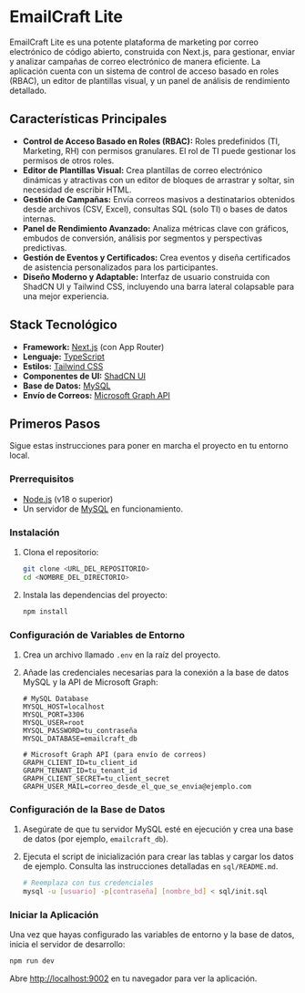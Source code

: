 # EmailCraft Lite

EmailCraft Lite es una potente plataforma de marketing por correo electrónico de código abierto, construida con Next.js, para gestionar, enviar y analizar campañas de correo electrónico de manera eficiente. La aplicación cuenta con un sistema de control de acceso basado en roles (RBAC), un editor de plantillas visual, y un panel de análisis de rendimiento detallado.

## Características Principales

- **Control de Acceso Basado en Roles (RBAC):** Roles predefinidos (TI, Marketing, RH) con permisos granulares. El rol de TI puede gestionar los permisos de otros roles.
- **Editor de Plantillas Visual:** Crea plantillas de correo electrónico dinámicas y atractivas con un editor de bloques de arrastrar y soltar, sin necesidad de escribir HTML.
- **Gestión de Campañas:** Envía correos masivos a destinatarios obtenidos desde archivos (CSV, Excel), consultas SQL (solo TI) o bases de datos internas.
- **Panel de Rendimiento Avanzado:** Analiza métricas clave con gráficos, embudos de conversión, análisis por segmentos y perspectivas predictivas.
- **Gestión de Eventos y Certificados:** Crea eventos y diseña certificados de asistencia personalizados para los participantes.
- **Diseño Moderno y Adaptable:** Interfaz de usuario construida con ShadCN UI y Tailwind CSS, incluyendo una barra lateral colapsable para una mejor experiencia.

## Stack Tecnológico

- **Framework:** [Next.js](https://nextjs.org/) (con App Router)
- **Lenguaje:** [TypeScript](https://www.typescriptlang.org/)
- **Estilos:** [Tailwind CSS](https://tailwindcss.com/)
- **Componentes de UI:** [ShadCN UI](https://ui.shadcn.com/)
- **Base de Datos:** [MySQL](https://www.mysql.com/)
- **Envío de Correos:** [Microsoft Graph API](https://developer.microsoft.com/en-us/graph)

## Primeros Pasos

Sigue estas instrucciones para poner en marcha el proyecto en tu entorno local.

### Prerrequisitos

- [Node.js](https://nodejs.org/) (v18 o superior)
- Un servidor de [MySQL](https://www.mysql.com/) en funcionamiento.

### Instalación

1.  Clona el repositorio:
    ```bash
    git clone <URL_DEL_REPOSITORIO>
    cd <NOMBRE_DEL_DIRECTORIO>
    ```

2.  Instala las dependencias del proyecto:
    ```bash
    npm install
    ```

### Configuración de Variables de Entorno

1.  Crea un archivo llamado `.env` en la raíz del proyecto.
2.  Añade las credenciales necesarias para la conexión a la base de datos MySQL y la API de Microsoft Graph:

    ```env
    # MySQL Database
    MYSQL_HOST=localhost
    MYSQL_PORT=3306
    MYSQL_USER=root
    MYSQL_PASSWORD=tu_contraseña
    MYSQL_DATABASE=emailcraft_db

    # Microsoft Graph API (para envío de correos)
    GRAPH_CLIENT_ID=tu_client_id
    GRAPH_TENANT_ID=tu_tenant_id
    GRAPH_CLIENT_SECRET=tu_client_secret
    GRAPH_USER_MAIL=correo_desde_el_que_se_envia@ejemplo.com
    ```

### Configuración de la Base de Datos

1.  Asegúrate de que tu servidor MySQL esté en ejecución y crea una base de datos (por ejemplo, `emailcraft_db`).
2.  Ejecuta el script de inicialización para crear las tablas y cargar los datos de ejemplo. Consulta las instrucciones detalladas en `sql/README.md`.

    ```bash
    # Reemplaza con tus credenciales
    mysql -u [usuario] -p[contraseña] [nombre_bd] < sql/init.sql
    ```

### Iniciar la Aplicación

Una vez que hayas configurado las variables de entorno y la base de datos, inicia el servidor de desarrollo:

```bash
npm run dev
```

Abre [http://localhost:9002](http://localhost:9002) en tu navegador para ver la aplicación.
